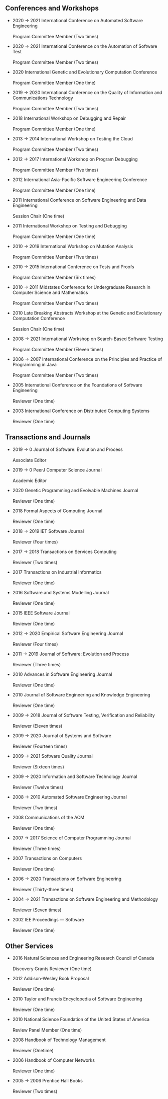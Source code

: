 ## Conferences and Workshops

<ul>
<li><div class="serviceitem"> 2020 → 2021 International Conference on Automated Software
Engineering </div></li>
<br> Program Committee Member (Two times)
<p></p>
<li><div class="serviceitem"> 2020 → 2021 International Conference on the Automation of Software
Test </div></li>
<br> Program Committee Member (Two times)
<p></p>
<li><div class="serviceitem"> 2020 International Genetic and Evolutionary Computation
Conference </div></li>
<br> Program Committee Member (One time)
<p></p>
<li><div class="serviceitem"> 2019 → 2020 International Conference on the Quality of Information
and Communications Technology </div></li>
<br> Program Committee Member (Two times)
<p></p>
<li><div class="serviceitem"> 2018 International Workshop on Debugging and
Repair </div></li>
<br> Program Committee Member (One time)
<p></p>
<li><div class="serviceitem"> 2013 → 2014 International Workshop on Testing the
Cloud </div></li>
<br> Program Committee Member (Two times)
<p></p>
<li><div class="serviceitem"> 2012 → 2017 International Workshop on Program
Debugging </div></li>
<br> Program Committee Member (Five times)
<p></p>
<li><div class="serviceitem"> 2012 International Asia-Pacific Software Engineering
Conference </div></li>
<br> Program Committee Member (One time)
<p></p>
<li><div class="serviceitem"> 2011 International Conference on Software Engineering and Data
Engineering </div></li>
<br> Session Chair (One time)
<p></p>
<li><div class="serviceitem"> 2011 International Workshop on Testing and
Debugging </div></li>
<br> Program Committee Member (One time)
<p></p>
<li><div class="serviceitem"> 2010 → 2019 International Workshop on Mutation
Analysis </div></li>
<br> Program Committee Member (Five times)
<p></p>
<li><div class="serviceitem"> 2010 → 2015 International Conference on Tests and
Proofs </div></li>
<br> Program Committee Member (Six times)
<p></p>
<li><div class="serviceitem"> 2010 → 2011 Midstates Conference for Undergraduate Research in
Computer Science and Mathematics </div></li>
<br> Program Committee Member (Two times)
<p></p>
<li><div class="serviceitem"> 2010 Late Breaking Abstracts Workshop at the Genetic and
Evolutionary Computation Conference </div></li>
<br> Session Chair (One time)
<p></p>
<li><div class="serviceitem"> 2008 → 2021 International Workshop on Search-Based Software
Testing </div></li>
<br> Program Committee Member (Eleven times)
<p></p>
<li><div class="serviceitem"> 2006 → 2007 International Conference on the Principles and Practice
of Programming in Java </div></li>
<br> Program Committee Member (Two times)
<p></p>
<li><div class="serviceitem"> 2005 International Conference on the Foundations of Software
Engineering </div></li>
<br> Reviewer (One time)
<p></p>
<li><div class="serviceitem"> 2003 International Conference on Distributed Computing
Systems </div></li>
<br> Reviewer (One time)
<p></p>
</ul>

## Transactions and Journals

<ul>
<li><div class="serviceitem"> 2019 → 0 Journal of Software: Evolution and Process </div></li>
<br> Associate Editor
<p></p>
<li><div class="serviceitem"> 2019 → 0 PeerJ Computer Science Journal </div></li>
<br> Academic Editor
<p></p>
<li><div class="serviceitem"> 2020 Genetic Programming and Evolvable Machines
Journal </div></li>
<br> Reviewer (One time)
<p></p>
<li><div class="serviceitem"> 2018 Formal Aspects of Computing Journal </div></li>
<br> Reviewer (One time)
<p></p>
<li><div class="serviceitem"> 2018 → 2019 IET Software Journal </div></li>
<br> Reviewer (Four times)
<p></p>
<li><div class="serviceitem"> 2017 → 2018 Transactions on Services Computing </div></li>
<br> Reviewer (Two times)
<p></p>
<li><div class="serviceitem"> 2017 Transactions on Industrial Informatics </div></li>
<br> Reviewer (One time)
<p></p>
<li><div class="serviceitem"> 2016 Software and Systems Modelling Journal </div></li>
<br> Reviewer (One time)
<p></p>
<li><div class="serviceitem"> 2015 IEEE Software Journal </div></li>
<br> Reviewer (One time)
<p></p>
<li><div class="serviceitem"> 2012 → 2020 Empirical Software Engineering Journal </div></li>
<br> Reviewer (Four times)
<p></p>
<li><div class="serviceitem"> 2011 → 2019 Journal of Software: Evolution and Process </div></li>
<br> Reviewer (Three times)
<p></p>
<li><div class="serviceitem"> 2010 Advances in Software Engineering Journal </div></li>
<br> Reviewer (One time)
<p></p>
<li><div class="serviceitem"> 2010 Journal of Software Engineering and Knowledge Engineering </div></li>
<br> Reviewer (One time)
<p></p>
<li><div class="serviceitem"> 2009 → 2018 Journal of Software Testing, Verification and Reliability </div></li>
<br> Reviewer (Eleven times)
<p></p>
<li><div class="serviceitem"> 2009 → 2020 Journal of Systems and Software </div></li>
<br> Reviewer (Fourteen times)
<p></p>
<li><div class="serviceitem"> 2009 → 2021 Software Quality Journal </div></li>
<br> Reviewer (Sixteen times)
<p></p>
<li><div class="serviceitem"> 2009 → 2020 Information and Software Technology Journal </div></li>
<br> Reviewer (Twelve times)
<p></p>
<li><div class="serviceitem"> 2008 → 2010 Automated Software Engineering Journal </div></li>
<br> Reviewer (Two times)
<p></p>
<li><div class="serviceitem"> 2008 Communications of the ACM </div></li>
<br> Reviewer (One time)
<p></p>
<li><div class="serviceitem"> 2007 → 2017 Science of Computer Programming Journal </div></li>
<br> Reviewer (Three times)
<p></p>
<li><div class="serviceitem"> 2007 Transactions on Computers </div></li>
<br> Reviewer (One time)
<p></p>
<li><div class="serviceitem"> 2006 → 2020 Transactions on Software Engineering </div></li>
<br> Reviewer (Thirty-three times)
<p></p>
<li><div class="serviceitem"> 2004 → 2021 Transactions on Software Engineering and Methodology </div></li>
<br> Reviewer (Seven times)
<p></p>
<li><div class="serviceitem"> 2002 IEE Proceedings &mdash; Software </div></li>
<br> Reviewer (One time)
<p></p>
</ul>

## Other Services

<ul>
<li><div class="serviceitem"> 2016 Natural Sciences and Engineering Research Council of
Canada </div></li>
<br> Discovery Grants Reviewer (One time)
<p></p>
<li><div class="serviceitem"> 2012 Addison-Wesley Book Proposal </div></li>
<br> Reviewer (One time)
<p></p>
<li><div class="serviceitem"> 2010 Taylor and Francis Encyclopedia of Software
Engineering </div></li>
<br> Reviewer (One time)
<p></p>
<li><div class="serviceitem"> 2010 National Science Foundation of the United States of
America </div></li>
<br> Review Panel Member (One time)
<p></p>
<li><div class="serviceitem"> 2008 Handbook of Technology Management </div></li>
<br> Reviewer (Onetime)
<p></p>
<li><div class="serviceitem"> 2006 Handbook of Computer Networks </div></li>
<br> Reviewer (One time)
<p></p>
<li><div class="serviceitem"> 2005 → 2006 Prentice Hall Books </div></li>
<br> Reviewer (Two times)
<p></p>
</ul>
